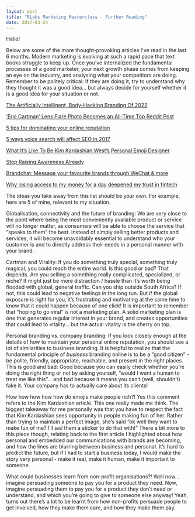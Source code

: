 ```yaml
---
layout: post
title: "RLabs Marketing Masterclass - Further Reading"
date: 2017-03-24
---
```


Hello!

Below are some of the more thought-provoking articles I've read in the last 6 months. Modern marketing is evolving at such a rapid pace that text books struggle to keep up. Once you’ve internalized the fundamental processes of a good marketer, your next growth phase comes from keeping an eye on the industry, and analysing what your competitors are doing. Remember to be politely critical: If they are doing it, try to understand why they thought it was a good idea… but always decide for yourself whether it is a good idea for your situation or not.



[The Artificially Intelligent, Body-Hacking Branding Of 2022](https://www.fastcodesign.com/3067082/the-artificially-intelligent-body-hacking-branding-of-2022)

[‘Eric Cartman’ Lens Flare Photo Becomes an All-Time Top Reddit Post](https://petapixel.com/2017/01/31/eric-cartman-lens-flare-photo-becomes-time-top-reddit-post/)

[5 tips for dominating your online reputation](https://thenextweb.com/the-power-of-personal/2017/01/26/5-tips-dominating-online-reputation/#.tnw_nVkU6ccP)

[5 ways voice search will affect SEO in 2017](https://thenextweb.com/insider/2017/03/14/5-ways-voice-search-will-affect-seo-2017/#.tnw_SexuUCJs)

[What It’s Like To Be Kim Kardashian West’s Personal Emoji Designer](https://www.fastcodesign.com/3068157/heres-what-its-like-to-be-kim-kardashian-wests-personal-emoji-designer)

[Stop Raising Awareness Already](https://ssir.org/articles/entry/stop_raising_awareness_already)

[Brandchat: Message your favourite brands through WeChat & more](http://ventureburn.com/2017/03/brandchat-message-brands/)

[Why losing access to my money for a day deepened my trust in fintech](https://thenextweb.com/eu/2017/03/06/losing-access-money-day-deepened-trust-fintech/#.tnw_YMMUsB7P)

The ideas you take away from this list should be your own. For example, here are 5 of mine, relevant to my situation.



Globalisation, connectivity and the future of branding: We are very close to the point where being the most conveniently available product or service will no longer matter, as consumers will be able to choose the service that “speaks to them” the best. Instead of simply selling better products and services, it will become unavoidably essential to understand who your customer is and to directly address their needs in a personal manner with your brand.

Cartman and Virality: If you do something truly special, something truly magical, you could reach the entire world. Is this good or bad? That depends. Are you selling a something really complicated, specialized, or niche? It might just be more distraction / hassle than it’s worth being flooded with global, general traffic. Can you ship outside South Africa? If not, this could lead to negative feelings in the long run. But if the global exposure is right for you, it’s frustrating and motivating at the same time to know that it could happen because of one click! It is important to remember that “hoping to go viral” is not a marketing plan. A solid marketing plan is one that generates regular interest in your brand, and creates opportunities that could lead to vitality… but the actual vitality is the cherry on top.

Personal branding vs. company branding: If you look closely enough at the details of how to maintain your personal online reputation, you should see a lot of similarities to business branding. It is helpful to realize that the fundamental principle of *business* branding online is to be a “good citizen” - be polite, friendly, appropriate, reachable, and present in the right places. This is good and bad: Good because you can easily check whether you’re doing the right thing or not by asking yourself, “would I want a human to treat me like this”… and bad because it means you can’t (well, shouldn’t) fake it. Your company has to actually care about its clients!

How how how how how do emojis make people rich?! Yes this comment refers to the Kim Kardashian article. This one really made me think. The biggest takeaway for me personally was that you have to respect the fact that Kim Kardashian sees opportunity in people making fun of her. Rather than trying to maintain a perfect image, she’s said “ok well they want to make fun of me? I’ll *sell* them a sticker to do that with!” There a bit more to this piece though, relating back to the first article I highlighted about how personal and embedded our communications with brands are becoming, and how the lines are blurring between business and personal. It’s hard to predict the future, but if I had to start a business today, I would make the story very personal - make it real, make it human, make it important to someone.

What could businesses learn from non-profit organisations?! Well now… imagine persuading someone to pay you for a product they need. Now, imagine persuading them to pay you for a product they don’t need or understand, and which you’re going to give to someone else anyway! Yeah, turns out there’s a lot to be learnt from how non-profits persuade people to get involved, how they make them care, and how they make them pay.
